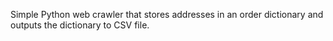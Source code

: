 Simple Python web crawler that stores addresses in an order dictionary and outputs the dictionary to CSV file.
